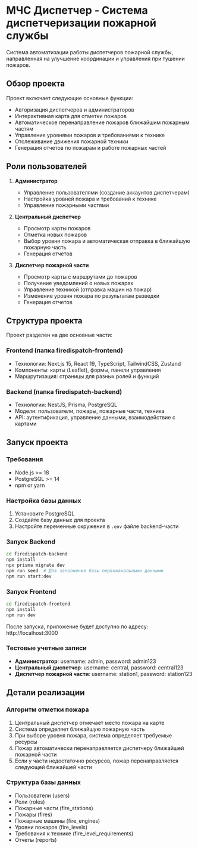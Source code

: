 # МЧС Диспетчер - Система диспетчеризации пожарной службы

Система автоматизации работы диспетчеров пожарной службы, направленная на улучшение координации и управления при тушении пожаров.

## Обзор проекта

Проект включает следующие основные функции:
- Авторизация диспетчеров и администраторов
- Интерактивная карта для отметки пожаров
- Автоматическое перенаправление пожаров ближайшим пожарным частям
- Управление уровнями пожаров и требованиями к технике
- Отслеживание движения пожарной техники
- Генерация отчетов по пожарам и работе пожарных частей

## Роли пользователей

1. **Администратор**
   - Управление пользователями (создание аккаунтов диспетчерам)
   - Настройка уровней пожара и требований к технике
   - Управление пожарными частями

2. **Центральный диспетчер**
   - Просмотр карты пожаров
   - Отметка новых пожаров
   - Выбор уровня пожара и автоматическая отправка в ближайшую пожарную часть
   - Генерация отчетов

3. **Диспетчер пожарной части**
   - Просмотр карты с маршрутами до пожаров
   - Получение уведомлений о новых пожарах
   - Управление техникой (отправка машин на пожар)
   - Изменение уровня пожара по результатам разведки
   - Генерация отчетов

## Структура проекта

Проект разделен на две основные части:

### Frontend (папка firedispatch-frontend)
- Технологии: Next.js 15, React 19, TypeScript, TailwindCSS, Zustand
- Компоненты: карты (Leaflet), формы, панели управления
- Маршрутизация: страницы для разных ролей и функций

### Backend (папка firedispatch-backend)
- Технологии: NestJS, Prisma, PostgreSQL
- Модели: пользователи, пожары, пожарные части, техника
- API: аутентификация, управление данными, взаимодействие с картами

## Запуск проекта

### Требования
- Node.js >= 18
- PostgreSQL >= 14
- npm or yarn

### Настройка базы данных
1. Установите PostgreSQL
2. Создайте базу данных для проекта
3. Настройте переменные окружения в `.env` файле backend-части

### Запуск Backend
```bash
cd firedispatch-backend
npm install
npx prisma migrate dev
npm run seed  # Для заполнения базы первоначальными данными
npm run start:dev
```

### Запуск Frontend
```bash
cd firedispatch-frontend
npm install
npm run dev
```

После запуска, приложение будет доступно по адресу: http://localhost:3000

### Тестовые учетные записи
- **Администратор**: username: admin, password: admin123
- **Центральный диспетчер**: username: central, password: central123
- **Диспетчер пожарной части**: username: station1, password: station123

## Детали реализации

### Алгоритм отметки пожара
1. Центральный диспетчер отмечает место пожара на карте
2. Система определяет ближайшую пожарную часть
3. При выборе уровня пожара, система определяет требуемые ресурсы
4. Пожар автоматически перенаправляется диспетчеру ближайшей пожарной части
5. Если у части недостаточно ресурсов, пожар перенаправляется следующей ближайшей части

### Структура базы данных
- Пользователи (users)
- Роли (roles)
- Пожарные части (fire_stations)
- Пожары (fires)
- Пожарные машины (fire_engines)
- Уровни пожаров (fire_levels)
- Требования к технике (fire_level_requirements)
- Отчеты (reports) 